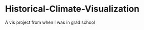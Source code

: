 Historical-Climate-Visualization
================================

A vis project from when I was in grad school 
